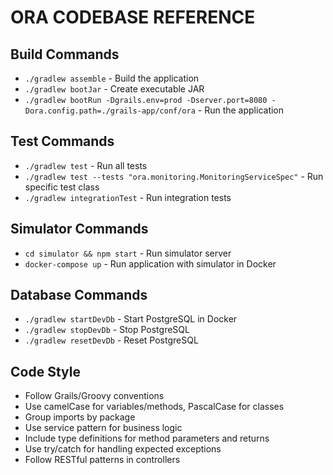 # ORA CODEBASE REFERENCE

## Build Commands
- `./gradlew assemble` - Build the application
- `./gradlew bootJar` - Create executable JAR
- `./gradlew bootRun -Dgrails.env=prod -Dserver.port=8080 -Dora.config.path=./grails-app/conf/ora` - Run the application

## Test Commands
- `./gradlew test` - Run all tests
- `./gradlew test --tests "ora.monitoring.MonitoringServiceSpec"` - Run specific test class
- `./gradlew integrationTest` - Run integration tests

## Simulator Commands
- `cd simulator && npm start` - Run simulator server
- `docker-compose up` - Run application with simulator in Docker

## Database Commands
- `./gradlew startDevDb` - Start PostgreSQL in Docker
- `./gradlew stopDevDb` - Stop PostgreSQL
- `./gradlew resetDevDb` - Reset PostgreSQL

## Code Style
- Follow Grails/Groovy conventions
- Use camelCase for variables/methods, PascalCase for classes
- Group imports by package
- Use service pattern for business logic
- Include type definitions for method parameters and returns
- Use try/catch for handling expected exceptions
- Follow RESTful patterns in controllers